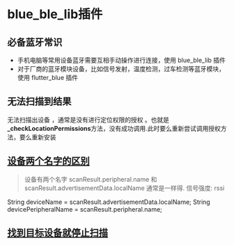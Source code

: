 # blue_ble_lib插件

## 必备蓝牙常识

* 手机电脑等常用设备蓝牙需要互相手动操作进行连接，使用 blue_ble_lib 插件
* 对于厂商的蓝牙模块设备，比如信号发射，温度检测，过车检测等蓝牙模块，使用 flutter_blue 插件

## 无法扫描到结果

无法扫描出设备 ，通常是没有进行定位权限的授权 。也就是 **_checkLocationPermissions**方法，没有成功调用.此时要么重新尝试调用授权方法，要么重新安装

## [设备两个名字的区别](https://developer.apple.com/forums/thread/72343)

> 设备有两个名字 scanResult.peripheral.name 和 scanResult.advertisementData.localName 通常是一样得.
> 信号强度: rssi

String deviceName = scanResult.advertisementData.localName;
String devicePeripheralName = scanResult.peripheral.name;

## [找到目标设备就停止扫描](https://github.com/Polidea/FlutterBleLib/blob/develop/example/lib/test_scenarios/peripheral_test_operations.dart)
